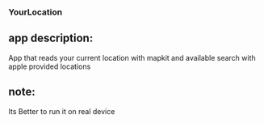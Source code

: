 ### YourLocation

## app description:
App that reads your current location with mapkit and available search with apple provided locations

## note:
Its Better to run it on real device
